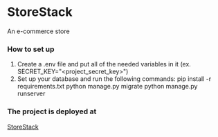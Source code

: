 # StoreStack
An e-commerce store

### How to set up
1. Create a .env file and put all of the needed variables in it (ex. SECRET_KEY="<project_secret_key>")
2. Set up your database and run the following commands:
  pip install -r requirements.txt
  python manage.py migrate
  python manage.py runserver

### The project is deployed at
  <a href="storestack-acgyeff6g5cabqhz.italynorth-01.azurewebsites.net">StoreStack</a>
